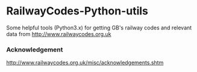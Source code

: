 # RailwayCodes-Python-utils
Some helpful tools (Python3.x) for getting GB's railway codes and relevant data from http://www.railwaycodes.org.uk

### Acknowledgement
http://www.railwaycodes.org.uk/misc/acknowledgements.shtm
